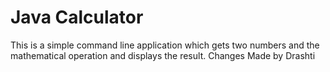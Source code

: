 # Java Calculator 
This is a simple command line application which gets two numbers and the mathematical operation and displays the result.
Changes Made by Drashti
